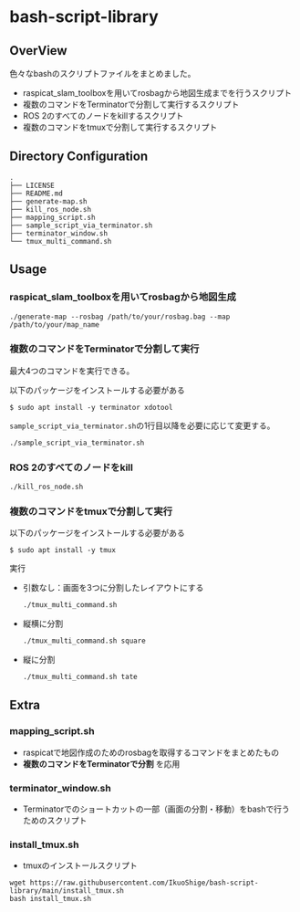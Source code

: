# bash-script-library

## OverView
色々なbashのスクリプトファイルをまとめました。

* raspicat_slam_toolboxを用いてrosbagから地図生成までを行うスクリプト
* 複数のコマンドをTerminatorで分割して実行するスクリプト
* ROS 2のすべてのノードをkillするスクリプト
* 複数のコマンドをtmuxで分割して実行するスクリプト

## Directory Configuration

```
.
├── LICENSE
├── README.md
├── generate-map.sh
├── kill_ros_node.sh
├── mapping_script.sh
├── sample_script_via_terminator.sh
├── terminator_window.sh
└── tmux_multi_command.sh
```

## Usage

### raspicat_slam_toolboxを用いてrosbagから地図生成

```
./generate-map --rosbag /path/to/your/rosbag.bag --map /path/to/your/map_name
```

### 複数のコマンドをTerminatorで分割して実行
最大4つのコマンドを実行できる。

以下のパッケージをインストールする必要がある

```
$ sudo apt install -y terminator xdotool
```

`sample_script_via_terminator.sh`の1行目以降を必要に応じて変更する。


```
./sample_script_via_terminator.sh
```

### ROS 2のすべてのノードをkill

```
./kill_ros_node.sh
```

### 複数のコマンドをtmuxで分割して実行
以下のパッケージをインストールする必要がある

```
$ sudo apt install -y tmux
```

実行
- 引数なし：画面を3つに分割したレイアウトにする
    ```bash
    ./tmux_multi_command.sh
    ```
- 縦横に分割
    ```bash
    ./tmux_multi_command.sh square
    ```
- 縦に分割
    ```bash
    ./tmux_multi_command.sh tate
    ```
## Extra

### mapping_script.sh
* raspicatで地図作成のためのrosbagを取得するコマンドをまとめたもの
* **複数のコマンドをTerminatorで分割** を応用

### terminator_window.sh
* Terminatorでのショートカットの一部（画面の分割・移動）をbashで行うためのスクリプト

### install_tmux.sh
* tmuxのインストールスクリプト
```
wget https://raw.githubusercontent.com/IkuoShige/bash-script-library/main/install_tmux.sh
bash install_tmux.sh
```
